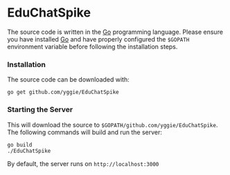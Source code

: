 EduChatSpike
============

The source code is written in the [Go](http://golang.org/) programming language. Please ensure you have installed [Go](http://golang.org/) and have properly configured the `$GOPATH` environment variable before following the installation steps.

### Installation
The source code can be downloaded with:
~~~
go get github.com/yggie/EduChatSpike
~~~

### Starting the Server
This will download the source to `$GOPATH/github.com/yggie/EduChatSpike`. The following commands will build and run the server:

~~~
go build
./EduChatSpike
~~~

By default, the server runs on `http://localhost:3000`

